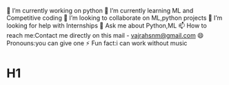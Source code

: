 🔭 I’m currently working on python 
🌱 I’m currently learning ML and Competitive coding
👯 I’m looking to collaborate on ML,python projects
🤔 I’m looking for help with Internships
💬 Ask me about Python,ML
📫 How to reach me:Contact me directly on this mail - vajrahsnm@gmail.com
😄 Pronouns:you can give one
⚡ Fun fact:i can work without music


# H1
